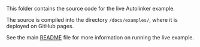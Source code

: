 This folder contains the source code for the live Autolinker example.

The source is compiled into the directory `/docs/examples/`, where it is
deployed on GitHub pages.

See the main [README](../README.md) file for more information on running the
live example.
